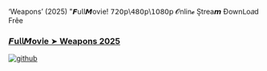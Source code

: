 ‘Weapons’ (2025) "𝙁u𝗅𝗅𝙈ov𝗂e! 𝟩𝟤𝟢𝗉\𝟦𝟪𝟢𝗉\𝟣𝟢𝟪𝟢𝗉 𝓞nlin𝓮 S͎trea𝙢 Ðownᒪo𝑎d Frêe

### [𝙁u𝗅𝗅𝙈ov𝗂e ➤ Weapons 2025](https://watching4khdmovies.blogspot.com/2025/06/weapons.html)

<a href="https://watching4khdmovies.blogspot.com/2025/06/weapons.html" rel="nofollow"><img src="https://www.themoviedb.org/t/p/w1280/cpf7vsRZ0MYRQcnLWteD5jK9ymT.jpg" alt="github" data-canonical-src="https://www.themoviedb.org/t/p/w1280/cpf7vsRZ0MYRQcnLWteD5jK9ymT.jpg" style="max-width: 100%;"></a>
